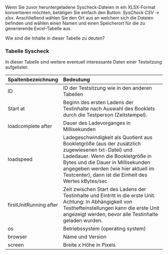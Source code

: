 Wenn Sie zuvor heruntergeladene Syscheck-Dateien in ein XLSX-Format konvertieren möchten, 
betätigen Sie einfach den Button: *SysCheck CSV -> xlsx*. Anschließend wählen Sie den Ort aus an welchem sich die 
Dateien befinden und wählen einen Namen und einen Speicherort für die zu generierende Excel-Tabelle aus. 

Wie sind die Inhalte in dieser Tabelle zu deuten?

### Tabelle Syscheck

In dieser Tabelle sind weitere eventuell interessante Daten einer Testsitzung 
aufgelistet:

| Spaltenbezeichnung | Bedeutung |
| :------------- | :---------- |
|ID|ID der Testsitzung wie in den anderen Tabellen|
|Start at|Beginn des ersten Ladens der Testinhalte nach Auswahl des Booklets durch die Testperson (Zeitstempel).|
|loadcomplete after|Dauer des Ladevorganges in Millisekunden|
|loadspeed|Ladegeschwindigkeit als Quotient aus Bookletgröße (aus der zusätzlich zugewiesenen txt-Datei) und Ladedauer. Wenn die Bookletgröße in Bytes und die Dauer in Millisekunden angegeben werden (wie hier aktuell im Testcenter), dann ist die Einheit des Wertes kBytes/sec|
|firstUnitRunning after|Zeit zwischen Start des Ladens der Testinhalte und Eintritt in die erste Unit. Achtung: In Abhängigkeit von Testhefteinstellungen kann die erste Unit angezeigt werden, bevor alle Testinhalte geladen wurden.|
|os|Betriebssystem (operating system)|
|browser|Name und Version|
|screen|Breite x Höhe in Pixels|